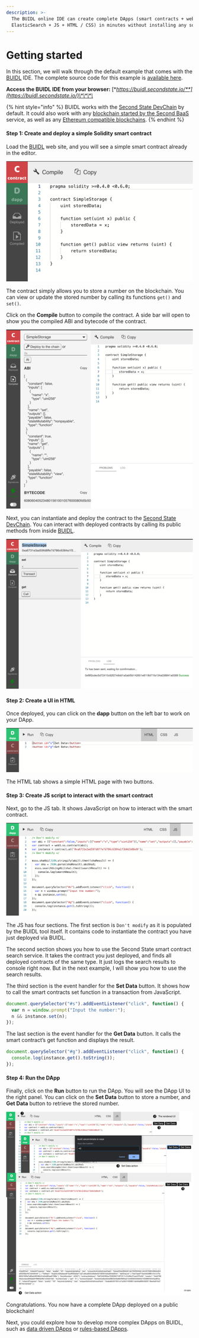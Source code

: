 ```yaml
---
description: >-
  The BUIDL online IDE can create complete DApps (smart contracts + web3 +
  ElasticSearch + JS + HTML / CSS) in minutes without installing any software.
---
```


# Getting started

In this section, we will walk through the default example that comes with the [BUIDL](http://buidl.secondstate.io/) IDE. The complete source code for this example is [available here](https://gist.github.com/juntao/2f2cbd734bbc3ef8ddae38f4e2ea89dc).

**Access the BUIDL IDE from your browser:** [**https://buidl.secondstate.io/**](https://buidl.secondstate.io/)\*\*\*\*

{% hint style="info" %}
BUIDL works with the [Second State DevChain](../devchain/getting-started.md) by default. It could also work with any [blockchain started by the Second BaaS](working-with-baas.md) service, as well as any [Ethereum compatible blockchains](working-with-ethereum.md).
{% endhint %}

#### Step 1: Create and deploy a simple Solidity smart contract

Load the [BUIDL](http://buidl.secondstate.io/) web site, and you will see a simple smart contract already in the editor.

![](../.gitbook/assets/buidl-getting_started-01.png)

The contract simply allows you to store a number on the blockchain. You can view or update the stored number by calling its functions `get()` and `set()`.

Click on the **Compile** button to compile the contract. A side bar will open to show you the compiled ABI and bytecode of the contract.

![](../.gitbook/assets/buidl-getting_started-02.png)

Next, you can instantiate and deploy the contract to the [Second State DevChain](../smart-contracts-search-engine/getting-started.md). You can interact with deployed contracts by calling its public methods from inside [BUIDL](http://buidl.secondstate.io/).

![](../.gitbook/assets/buidl-getting_started-03.png)

#### Step 2: Create a UI in HTML

Once deployed, you can click on the **dapp** button on the left bar to work on your DApp.

![](../.gitbook/assets/buidl-getting_started-04.png)

The HTML tab shows a simple HTML page with two buttons.

#### Step 3: Create JS script to interact with the smart contract

Next, go to the JS tab. It shows JavaScript on how to interact with the smart contract.

![](../.gitbook/assets/buidl-getting_started-05.png)

The JS has four sections. The first section is `Don't modify` as it is populated by the BUIDL tool itself. It contains code to instantiate the contract you have just deployed via BUIDL.

The second section shows you how to use the Second State smart contract search service. It takes the contract you just deployed, and finds all deployed contracts of the same type. It just logs the search results to console right now. But in the next example, I will show you how to use the search results.

The third section is the event handler for the **Set Data** button. It shows how to call the smart contracts set function in a transaction from JavaScript.

```javascript
document.querySelector("#s").addEventListener("click", function() {
  var n = window.prompt("Input the number:");
  n && instance.set(n);
});
```

The last section is the event handler for the **Get Data** button. It calls the smart contract’s get function and displays the result.

```javascript
document.querySelector("#g").addEventListener("click", function() {
  console.log(instance.get().toString());
});
```

#### Step 4: Run the DApp

Finally, click on the **Run** button to run the DApp. You will see the DApp UI to the right panel. You can click on the **Set Data** button to store a number, and **Get Data** button to retrieve the stored number.

![](../.gitbook/assets/buidl-getting_started-06.png)

Congratulations. You now have a complete DApp deployed on a public blockchain! 

Next, you could explore how to develop more complex DApps on BUIDL, such as [data driven DApps](access-contracts-data.md) or [rules-based DApps](rule-based-smart-contract.md).



